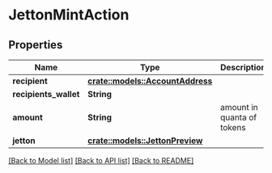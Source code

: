 # JettonMintAction

## Properties

Name | Type | Description | Notes
------------ | ------------- | ------------- | -------------
**recipient** | [**crate::models::AccountAddress**](AccountAddress.md) |  | 
**recipients_wallet** | **String** |  | 
**amount** | **String** | amount in quanta of tokens | 
**jetton** | [**crate::models::JettonPreview**](JettonPreview.md) |  | 

[[Back to Model list]](../README.md#documentation-for-models) [[Back to API list]](../README.md#documentation-for-api-endpoints) [[Back to README]](../README.md)


